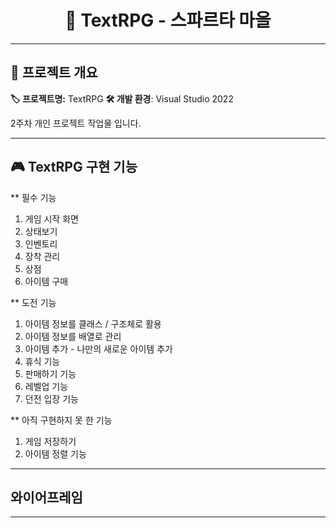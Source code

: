 <div align="center">

# 🤠 TextRPG - 스파르타 마을

</div>

---

## 📌 프로젝트 개요
**🏷 프로젝트명:** TextRPG 
**🛠 개발 환경**: Visual Studio 2022 

2주차 개인 프로젝트 작업물 입니다.
 
---

## 🎮 TextRPG 구현 기능
** 필수 기능 
1. 게임 시작 화면
2. 상태보기
3. 인벤토리
4. 장착 관리
5. 상점
6. 아이템 구매

** 도전 기능
1. 아이템 정보를 클래스 / 구조체로 활용
2. 아이템 정보를 배열로 관리
3. 아이템 추가 - 나만의 새로운 아이템 추가
4. 휴식 기능
5. 판매하기 기능
6. 레벨업 기능
7. 던전 입장 기능

** 아직 구현하지 못 한 기능
1. 게임 저장하기
2. 아이템 정렬 기능

---

## 와이어프레임

---





